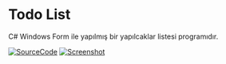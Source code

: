 # Todo List
C# Windows Form ile yapılmış bir yapılcaklar listesi programıdır.
<br>

[![SourceCode](https://img.shields.io/badge/Source%20Code-click-red)]()
[![Screenshot](https://img.shields.io/badge/Screenshot-click-red)]()